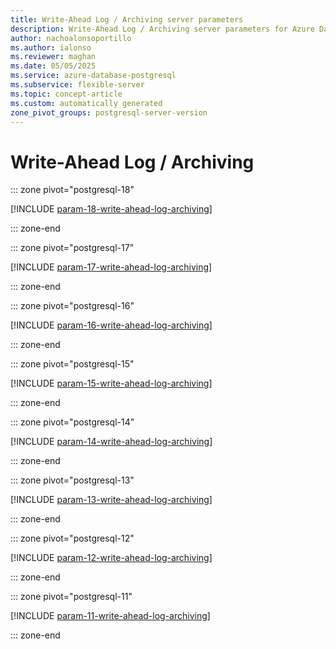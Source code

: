 ```yaml
---
title: Write-Ahead Log / Archiving server parameters
description: Write-Ahead Log / Archiving server parameters for Azure Database for PostgreSQL flexible server.
author: nachoalonsoportillo
ms.author: ialonso
ms.reviewer: maghan
ms.date: 05/05/2025
ms.service: azure-database-postgresql
ms.subservice: flexible-server
ms.topic: concept-article
ms.custom: automatically generated
zone_pivot_groups: postgresql-server-version
---
```

# Write-Ahead Log / Archiving


::: zone pivot="postgresql-18"

[!INCLUDE [param-18-write-ahead-log-archiving](./includes/param-18-write-ahead-log-archiving.md)]

::: zone-end


::: zone pivot="postgresql-17"

[!INCLUDE [param-17-write-ahead-log-archiving](./includes/param-17-write-ahead-log-archiving.md)]

::: zone-end


::: zone pivot="postgresql-16"

[!INCLUDE [param-16-write-ahead-log-archiving](./includes/param-16-write-ahead-log-archiving.md)]

::: zone-end


::: zone pivot="postgresql-15"

[!INCLUDE [param-15-write-ahead-log-archiving](./includes/param-15-write-ahead-log-archiving.md)]

::: zone-end


::: zone pivot="postgresql-14"

[!INCLUDE [param-14-write-ahead-log-archiving](./includes/param-14-write-ahead-log-archiving.md)]

::: zone-end


::: zone pivot="postgresql-13"

[!INCLUDE [param-13-write-ahead-log-archiving](./includes/param-13-write-ahead-log-archiving.md)]

::: zone-end


::: zone pivot="postgresql-12"

[!INCLUDE [param-12-write-ahead-log-archiving](./includes/param-12-write-ahead-log-archiving.md)]

::: zone-end


::: zone pivot="postgresql-11"

[!INCLUDE [param-11-write-ahead-log-archiving](./includes/param-11-write-ahead-log-archiving.md)]

::: zone-end


